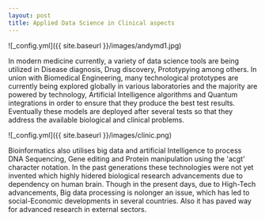 ```yaml
---
layout: post
title: Applied Data Science in Clinical aspects
---
```


![_config.yml]({{ site.baseurl }}/images/andymd1.jpg)
<p>In modern medicine currently, a variety of data science tools are being utilized in Disease diagnosis, Drug discovery, Prototypying among others.
In union with Biomedical Engineering, many technological prototypes are currently being explored globally in various laboratories and the majority are powered by technology, Artificial Intelligence algorithms and Quantum integrations in order to ensure that they produce the best test results.
Eventually these models are deployed after several tests so that they address the available biological and clinical problems.</p>

![_config.yml]({{ site.baseurl }}/images/clinic.png)
<p>Bioinformatics also utilises big data and artificial Intelligence to process DNA Sequencing, Gene editing and Protein manipulation using the 'acgt' character notation. In the past generations these technologies were not yet invented which highly hidered biological research advancements due to dependency on human brain. Though in the present days, due to High-Tech advancements, Big data processing is nolonger an issue, which has led to social-Economic developments in several countries. Also it has paved way for advanced research in external sectors.</p>

